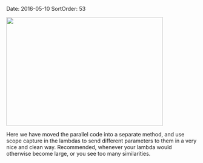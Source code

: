 Date: 2016-05-10
SortOrder: 53

<img src="EW%202010%20NetServer%20Enhancements_files/image018.jpg" id="Picture 17" width="413" height="288" />

Here we have moved the parallel code into a separate method, and use scope capture in the lambdas to send different parameters to them in a very nice and clean way. Recommended, whenever your lambda would otherwise become large, or you see too many similarities.
